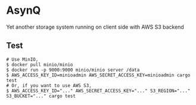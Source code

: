 # AsynQ
Yet another storage system running on client side with AWS S3 backend

## Test

```
# Use MinIO,
$ docker pull minio/minio
$ docker run -p 9000:9000 minio/minio server /data
$ AWS_ACCESS_KEY_ID=minioadmin AWS_SECRET_ACCESS_KEY=minioadmin cargo test
# Or, if you want to use AWS S3,
$ AWS_ACCESS_KEY_ID="..." AWS_SECRET_ACCESS_KEY="..." S3_REGION="..." S3_BUCKET="..." cargo test
```
